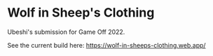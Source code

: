 # Wolf in Sheep's Clothing
Ubeshi's submission for Game Off 2022.

See the current build here: https://wolf-in-sheeps-clothing.web.app/
